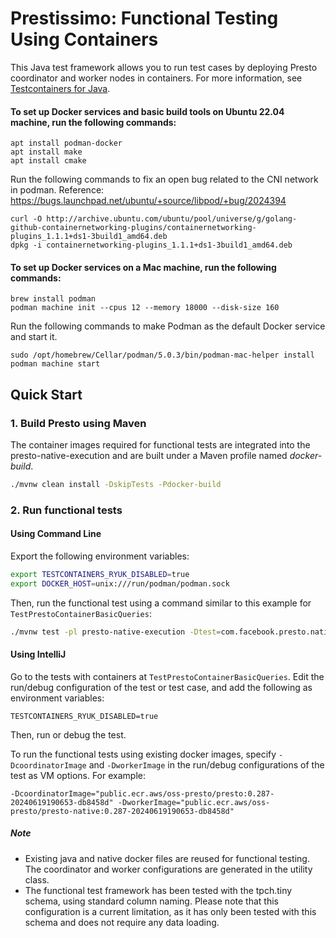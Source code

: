 # Prestissimo: Functional Testing Using Containers

This Java test framework allows you to run test cases by deploying Presto coordinator and worker nodes in containers.
For more information, see [Testcontainers for Java](https://java.testcontainers.org/).
#### To set up Docker services and basic build tools on Ubuntu 22.04 machine, run the following commands:
```
apt install podman-docker
apt install make
apt install cmake
```
Run the following commands to fix an open bug related to the CNI network in podman.
Reference: https://bugs.launchpad.net/ubuntu/+source/libpod/+bug/2024394
```
curl -O http://archive.ubuntu.com/ubuntu/pool/universe/g/golang-github-containernetworking-plugins/containernetworking-plugins_1.1.1+ds1-3build1_amd64.deb
dpkg -i containernetworking-plugins_1.1.1+ds1-3build1_amd64.deb
```
#### To set up Docker services on a Mac machine, run the following commands:
```
brew install podman
podman machine init --cpus 12 --memory 18000 --disk-size 160
```
Run the following commands to make Podman as the default Docker service and start it.
```
sudo /opt/homebrew/Cellar/podman/5.0.3/bin/podman-mac-helper install
podman machine start
```

## Quick Start

### 1. Build Presto using Maven
The container images required for functional tests are integrated into the presto-native-execution and are built under a Maven profile named _docker-build_.

```bash
./mvnw clean install -DskipTests -Pdocker-build
```

### 2. Run functional tests
#### Using Command Line
Export the following environment variables:
```bash
export TESTCONTAINERS_RYUK_DISABLED=true
export DOCKER_HOST=unix:///run/podman/podman.sock
```
Then, run the functional test using a command similar to this example for `TestPrestoContainerBasicQueries`:
```bash
./mvnw test -pl presto-native-execution -Dtest=com.facebook.presto.nativeworker.TestPrestoContainerBasicQueries
```

#### Using IntelliJ
Go to the tests with containers at  `TestPrestoContainerBasicQueries`.
Edit the run/debug configuration of the test or test case, and add the following as environment variables:
```
TESTCONTAINERS_RYUK_DISABLED=true
```
Then, run or debug the test.

To run the functional tests using existing docker images, specify `-DcoordinatorImage` and `-DworkerImage` in the run/debug configurations of the test as VM options. For example:
```
-DcoordinatorImage="public.ecr.aws/oss-presto/presto:0.287-20240619190653-db8458d" -DworkerImage="public.ecr.aws/oss-presto/presto-native:0.287-20240619190653-db8458d"
```
##### Note
* Existing java and native docker files are reused for functional testing. The coordinator and worker configurations are generated in the utility class.
* The functional test framework has been tested with the tpch.tiny schema, using standard column naming. Please note that this configuration is a current limitation, as it has only been tested with this schema and does not require any data loading.
